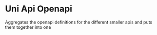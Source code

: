 # Uni Api Openapi
Aggregates the openapi definitions for the different smaller apis and puts them together into one
